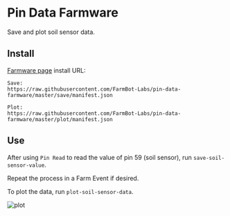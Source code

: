 # Pin Data Farmware
Save and plot soil sensor data.

## Install
[Farmware page](https://my.farm.bot/app/farmware) install URL:
```
Save:
https://raw.githubusercontent.com/FarmBot-Labs/pin-data-farmware/master/save/manifest.json

Plot:
https://raw.githubusercontent.com/FarmBot-Labs/pin-data-farmware/master/plot/manifest.json
```

## Use

After using `Pin Read` to read the value of pin 59 (soil sensor), run `save-soil-sensor-value`.

Repeat the process in a Farm Event if desired.

To plot the data, run `plot-soil-sensor-data`.

![plot](https://user-images.githubusercontent.com/12681652/33815599-82769450-dde7-11e7-859a-c0351b5a2882.png)
